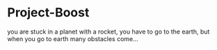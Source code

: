 # Project-Boost
you are stuck in a planet with a rocket, you have to go to the earth, but when you go to earth many obstacles come...
